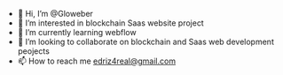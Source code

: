 - 👋 Hi, I’m @Gloweber
- 👀 I’m interested in blockchain Saas website project
- 🌱 I’m currently learning webflow
- 💞️ I’m looking to collaborate on blockchain and Saas web development peojects
- 📫 How to reach me edriz4real@gmail.com 

<!---
Gloweber/Gloweber is a ✨ special ✨ repository because its `README.md` (this file) appears on your GitHub profile.
You can click the Preview link to take a look at your changes.
--->
